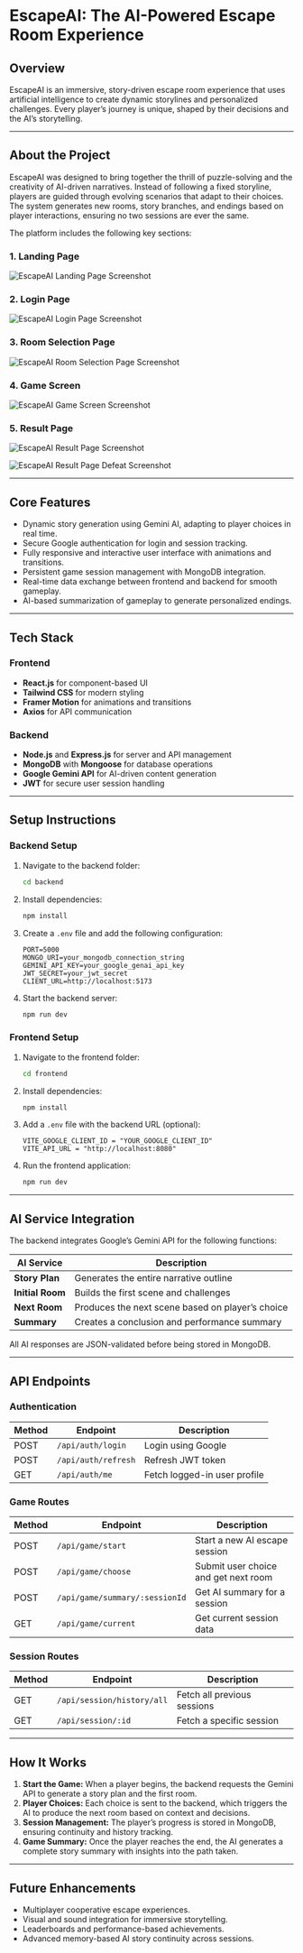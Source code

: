 # EscapeAI: The AI-Powered Escape Room Experience

## Overview
EscapeAI is an immersive, story-driven escape room experience that uses artificial intelligence to create dynamic storylines and personalized challenges.  Every player’s journey is unique, shaped by their decisions and the AI’s storytelling.

---

## About the Project
EscapeAI was designed to bring together the thrill of puzzle-solving and the creativity of AI-driven narratives. Instead of following a fixed storyline, players are guided through evolving scenarios that adapt to their choices. The system generates new rooms, story branches, and endings based on player interactions, ensuring no two sessions are ever the same.

The platform includes the following key sections:

### 1. Landing Page

![EscapeAI Landing Page Screenshot](./EscapeAI/FRONTEND/src/assets/LandingPage.png)

### 2. Login Page
![EscapeAI Login Page Screenshot](./EscapeAI/FRONTEND/src/assets/LoginPage.png)

### 3. Room Selection Page
![EscapeAI Room Selection Page Screenshot](./EscapeAI/FRONTEND/src/assets/RoomSelectionPage.png)

### 4. Game Screen
![EscapeAI Game Screen Screenshot](./EscapeAI/FRONTEND/src/assets/GameScreen.png)

### 5. Result Page
![EscapeAI Result Page Screenshot](./EscapeAI/FRONTEND/src/assets/ResultVictory.png)

![EscapeAI Result Page Defeat Screenshot](./EscapeAI/FRONTEND/src/assets/ResultDefeat.png)


---

## Core Features
- Dynamic story generation using Gemini AI, adapting to player choices in real time.
- Secure Google authentication for login and session tracking.
- Fully responsive and interactive user interface with animations and transitions.
- Persistent game session management with MongoDB integration.
- Real-time data exchange between frontend and backend for smooth gameplay.
- AI-based summarization of gameplay to generate personalized endings.

---

## Tech Stack

### Frontend
- **React.js** for component-based UI
- **Tailwind CSS** for modern styling
- **Framer Motion** for animations and transitions
- **Axios** for API communication

### Backend
- **Node.js** and **Express.js** for server and API management
- **MongoDB** with **Mongoose** for database operations
- **Google Gemini API** for AI-driven content generation
- **JWT** for secure user session handling

---

## Setup Instructions

### Backend Setup
1. Navigate to the backend folder:
   ```bash
   cd backend
   ```
2. Install dependencies:
   ```bash
   npm install
   ```
3. Create a `.env` file and add the following configuration:
   ```env
   PORT=5000
   MONGO_URI=your_mongodb_connection_string
   GEMINI_API_KEY=your_google_genai_api_key
   JWT_SECRET=your_jwt_secret
   CLIENT_URL=http://localhost:5173
   ```
4. Start the backend server:
   ```bash
   npm run dev
   ```

### Frontend Setup
1. Navigate to the frontend folder:
   ```bash
   cd frontend
   ```
2. Install dependencies:
   ```bash
   npm install
   ```
3. Add a `.env` file with the backend URL (optional):
   ```env
   VITE_GOOGLE_CLIENT_ID = "YOUR_GOOGLE_CLIENT_ID"
   VITE_API_URL = "http://localhost:8080"
   ```
4. Run the frontend application:
   ```bash
   npm run dev
   ```

---

## AI Service Integration

The backend integrates Google’s Gemini API for the following functions:

| AI Service | Description |
|-------------|--------------|
| **Story Plan** | Generates the entire narrative outline |
| **Initial Room** | Builds the first scene and challenges |
| **Next Room** | Produces the next scene based on player’s choice |
| **Summary** | Creates a conclusion and performance summary |

All AI responses are JSON-validated before being stored in MongoDB.

---

## API Endpoints

### Authentication
| Method | Endpoint | Description |
|--------|-----------|-------------|
| POST | `/api/auth/login` | Login using Google |
| POST | `/api/auth/refresh` | Refresh JWT token |
| GET | `/api/auth/me` | Fetch logged-in user profile |

### Game Routes
| Method | Endpoint | Description |
|--------|-----------|-------------|
| POST | `/api/game/start` | Start a new AI escape session |
| POST | `/api/game/choose` | Submit user choice and get next room |
| POST | `/api/game/summary/:sessionId` | Get AI summary for a session |
| GET | `/api/game/current` | Get current session data |

### Session Routes
| Method | Endpoint | Description |
|--------|-----------|-------------|
| GET | `/api/session/history/all` | Fetch all previous sessions |
| GET | `/api/session/:id` | Fetch a specific session |

---


## How It Works

1. **Start the Game:** When a player begins, the backend requests the Gemini API to generate a story plan and the first room.
2. **Player Choices:** Each choice is sent to the backend, which triggers the AI to produce the next room based on context and decisions.
3. **Session Management:** The player’s progress is stored in MongoDB, ensuring continuity and history tracking.
4. **Game Summary:** Once the player reaches the end, the AI generates a complete story summary with insights into the path taken.

---

## Future Enhancements
- Multiplayer cooperative escape experiences.
- Visual and sound integration for immersive storytelling.
- Leaderboards and performance-based achievements.
- Advanced memory-based AI story continuity across sessions.






